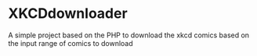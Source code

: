 XKCDdownloader
==============

A simple project based on the PHP to download the xkcd comics based on the input range of comics to download
